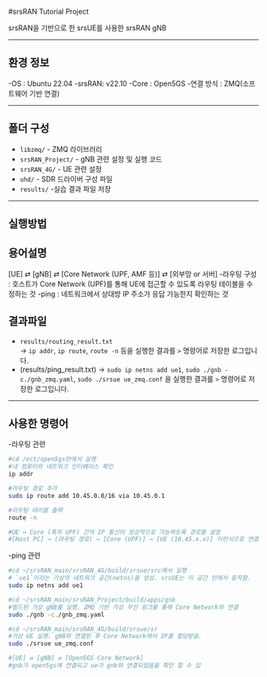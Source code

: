 #srsRAN Tutorial Project

srsRAN을 기반으로 한 srsUE를 사용한 srsRAN gNB

-----

## 환경 정보
-OS : Ubuntu 22.04
-srsRAN: v22.10
-Core : Open5GS
-연결 방식 : ZMQ(소프트웨어 기반 연결)

-----

## 폴더 구성
- `libzmq/` - ZMQ 라이브러리
- `srsRAN_Project/` - gNB 관련 설정 및 실행 코드
- `srsRAN_4G/` - UE 관련 설정
- `uhd/` - SDR 드라이버 구성 파일
- `results/` -실습 결과 파일 저장

-----

## 실행방법

## 용어설명
[UE] ⇄ [gNB] ⇄ [Core Network (UPF, AMF 등)] ⇄ [외부망 or 서버]
-라우팅 구성 : 호스트가 Core Network (UPF)를 통해 UE에 접근할 수 있도록 라우팅 테이블을 수정하는 것
-ping :  네트워크에서 상대방 IP 주소가 응답 가능한지 확인하는 것

## 결과파일

- `results/routing_result.txt`  
→ `ip addr`, `ip route`, `route -n` 등을 실행한 결과를 `>` 명령어로 저장한 로그입니다.
- (results/ping_result.txt)
→  `sudo ip netns add ue1`, `sudo ./gnb -c./gnb_zmq.yaml`, `sudo ./srsue ue_zmq.conf` 을 실행한 결과를 `>` 명령어로 저장한 로그입니다.

-----

## 사용한 명령어
-라우팅 관련
```bash
#cd /ect/open5gs안에서 실행
#내 컴퓨터의 네트워크 인터페이스 확인
ip addr

#라우팅 경로 추가
sudo ip route add 10.45.0.0/16 via 10.45.0.1

#라우팅 테이블 출력
route -n

#UE ↔ Core (특히 UPF) 간의 IP 통신이 정상적으로 가능하도록 경로를 설정
#[Host PC] → (라우팅 경로) → [Core (UPF)] → [UE (10.45.x.x)] 이런식으로 연결

```
-ping 관련
```bash
#cd ~/srsRAN_main/srsRAN_4G/build/srsue/src에서 실행
# `ue1`이라는 가상의 네트워크 공간(netns)을 생성. srsUE는 이 공간 안에서 동작함.
sudo ip netns add ue1

#cd ~/srsRAN_main/srsRAN_Project/build/apps/gnb
#빌드된 가상 gNB를 실행. ZMQ 기반 가상 무선 링크를 통해 Core Network와 연결
sudo ./gnb -c./gnb_zmq.yaml

#cd ~/srsRAN_main/srsRAN_4G/build/srsue/sr
#가상 UE 실행. gNB와 연결된 후 Core Network에서 IP를 할당받음.
sudo ./srsue ue_zmq.conf

#[UE] ⇄ [gNB] ⇄ [Open5GS Core Network]
#gnb가 open5gs에 연결되고 ue가 gnb와 연결되었음을 확인 할 수 있
```


